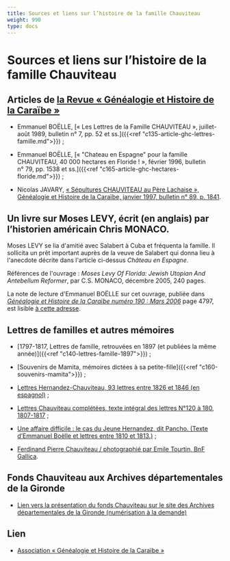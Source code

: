 ```yaml
---
title: Sources et liens sur l’histoire de la famille Chauviteau
weight: 990
type: docs
---
```


# Sources et liens sur l’histoire de la famille Chauviteau

## Articles de [la Revue « Généalogie et Histoire de la Caraïbe »](http://www.ghcaraibe.org/bul/sombul.php)

- Emmanuel BOËLLE, [« Les Lettres de la Famille CHAUVITEAU », juillet-août 1989, bulletin n° 7, pp. 52 et ss.]({{<ref "c135-article-ghc-lettres-famille.md">}}) ;

- Emmanuel BOËLLE, [« "Chateau en Espagne" pour la famille CHAUVITEAU, 40 000 hectares en Floride ! », février 1996, bulletin n° 79, pp. 1538 et ss.]({{<ref "c165-article-ghc-hectares-floride.md">}}) ;

- Nicolas JAVARY, [« Sépultures CHAUVITEAU au Père Lachaise », Généalogie et Histoire de la Caraïbe, janvier 1997, bulletin n° 89, p. 1841](http://www.ghcaraibe.org/bul/ghc089/p1841.html).

## Un livre sur Moses LEVY, écrit (en anglais) par l’historien américain Chris MONACO.

Moses LEVY se lia d'amitié avec Salabert à Cuba et fréquenta la famille. Il sollicita un prêt important auprès de la veuve de Salabert qui donna lieu à l'anecdote décrite dans l'article ci-dessus *Château en Espagne*.

Références de l'ouvrage : *Moses Levy Of Florida: Jewish Utopian And Antebellum Reformer*, par C.S. MONACO, décembre 2005, 240 pages.

La note de lecture d'Emmanuel BOËLLE sur cet ouvrage, publiée dans [*Généalogie et Histoire de la Caraïbe numéro 190 : Mars 2006*](http://www.ghcaraibe.org/bul/ghc190/som190.html) page 4797, est lisible [à cette adresse](/docs/p4797.pdf).

## Lettres de familles et autres mémoires

- [1797-1817, Lettres de famille, retrouvées en 1897 (et publiées la même année)]({{<ref "c140-lettres-famille-1897">}}) ;

- [Souvenirs de Mamita, mémoires dictées à sa petite-fille]({{<ref "c160-souvenirs-mamita">}}) ;

- [Lettres Hernandez-Chauviteau, 93 lettres entre 1826 et 1846 (en espagnol)](/docs/Lettres_Hernandez.pdf) ;

- [Lettres Chauviteau complétées, texte intégral des lettres N°120 à 180, 1807-1817](/docs/Lettres_Chauviteau_complement.pdf) ;

- [Une affaire difficile : le cas du Jeune Hernandez, dit Pancho. (Texte d’Emmanuel Boëlle et lettres entre 1810 et 1813.)](/docs/boelle_affaire_difficile_hernandez.pdf) ;

- [Ferdinand Pierre Chauviteau / photographié par Emile Tourtin, BnF Gallica](https://gallica.bnf.fr/ark:/12148/btv1b8450924z).

## Fonds Chauviteau aux Archives départementales de la Gironde

- [Lien vers la présentation du fonds Chauviteau sur le site des Archives départementales de la Gironde (numérisation à la demande)](https://archives.gironde.fr/archive/fonds/FRAD033_IR_113J/view:fonds/n:3)

## Lien

-  [Association « Généalogie et Histoire de la Caraïbe »](http://www.ghcaraibe.org/)